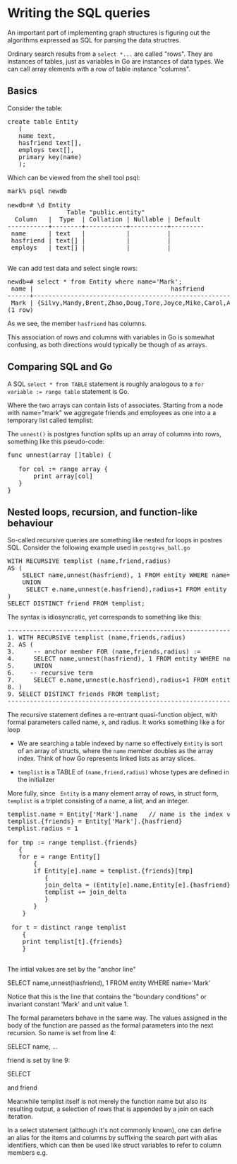 
# Writing the SQL queries

An important part of implementing graph structures is figuring out the algorithms
expressed as SQL for parsing the data structres.

Ordinary search results from a `select *...` are called "rows".
They are instances of tables, just as variables in Go are instances of data types.
We can call array elements with a row
of table instance "columns".

## Basics

Consider the table:
<pre>
create table Entity
   (
   name text, 
   hasfriend text[], 
   employs text[], 
   primary key(name)
   );
</pre>
Which can be viewed from the shell tool psql:
<pre>
mark% psql newdb

newdb=# \d Entity
                Table "public.entity"
  Column   |  Type  | Collation | Nullable | Default 
-----------+--------+-----------+----------+---------
 name      | text   |           |          | 
 hasfriend | text[] |           |          | 
 employs   | text[] |           |          | 

</pre>
We can add test data and select single rows:
<pre>
newdb=# select * from Entity where name='Mark';
 name |                                     hasfriend                                     | employs 
------+-----------------------------------------------------------------------------------+---------
 Mark | {Silvy,Mandy,Brent,Zhao,Doug,Tore,Joyce,Mike,Carol,Ali,Matt,Bjørn,Tamar,Kat,Hans} | 
(1 row)
</pre>
As we see, the member `hasfriend` has columns.

This association of rows and columns with variables in Go is somewhat confusing,
as both directions would typically be though of as arrays.

## Comparing SQL and Go

A SQL `select * from TABLE` statement is roughly analogous to a `for variable := range table` statement is Go.

Where the two arrays can contain lists of associates. Starting from a node with name="mark"
we aggregate friends and employees as one into a a temporary list called templist:


The `unnest()` is postgres function splits up an array of columns into rows, something like
this pseudo-code:
<pre>
func unnest(array []table) {

   for col := range array {
       print array[col]
   }
}
</pre>

## Nested loops, recursion, and function-like behaviour

So-called recursive queries are something like nested for loops in postres SQL.
Consider the following example used in `postgres_ball.go`
<pre>
WITH RECURSIVE templist (name,friend,radius)
AS (
    SELECT name,unnest(hasfriend), 1 FROM entity WHERE name='Mark'
    UNION
     SELECT e.name,unnest(e.hasfriend),radius+1 FROM entity e JOIN templist ON e.name = friend where radius < 2
)
SELECT DISTINCT friend FROM templist;
</pre>
The syntax is idiosyncratic, yet corresponds to something like this:

<pre>
-------------------------------------------------------------------
1. WITH RECURSIVE templist (name,friends,radius)
2. AS (
3.     -- anchor member FOR (name,friends,radius) :=
4.     SELECT name,unnest(hasfriend), 1 FROM entity WHERE name='Mark'
5.     UNION
6.    -- recursive term
7.     SELECT e.name,unnest(e.hasfriend),radius+1 FROM entity e JOIN templist ON e.name = friends where radius < 2
8. )
9. SELECT DISTINCT friends FROM templist;
-------------------------------------------------------------------
</pre>

The recursive statement defines a re-entrant quasi-function object, with formal parameters
called name, x, and radius. It works something like a for loop

* We are searching a table indexed by name so effectively `Entity` is sort of an array of structs,
where the `name` member doubles as the array index. Think of how Go represents linked lists as array slices.

* `templist` is a TABLE of `(name,friend,radius)` whose types are defined in the initializer


More fully, since ` Entity` is a many element array of rows,
in struct form, `templist` is a triplet consisting of a name, a list, and an integer.

<pre>
templist.name = Entity['Mark'].name   // name is the index variable/primary key so this looks redundant
templist.{friends} = Entity['Mark'].{hasfriend}
templist.radius = 1

for tmp := range templist.{friends}
   {
   for e = range Entity[]
       {
       if Entity[e].name = templist.{friends}[tmp]
          {
          join_delta = (Entity[e].name,Entity[e].{hasfriend}[Entity[e].name],radius+1)
          templist += join_delta
          }
       }  
    }

 for t = distinct range templist
    {
    print templist[t].{friends}
    }

</pre>

The intial values are set by the "anchor line"
 
 SELECT name,unnest(hasfriend), 1 FROM entity WHERE name='Mark'

Notice that this is the line that contains the "boundary conditions" or invariant constant 'Mark' and unit value 1.

The formal parameters behave in the same way. The values assigned in the body of the function
are passed as the formal parameters into the next recursion. So name is set from line 4:

  SELECT name, ...

friend is set by line 9:

  SELECT 

and friend

Meanwhile templist itself is not merely the function name but also its resulting output, a selection of rows that is appended by a join on each iteration.



In a select statement (although it's not commonly known), one can define an alias for the
items and columns by suffixing the search part with alias identifiers, which can then
be used like struct variables to refer to column members  e.g. 

